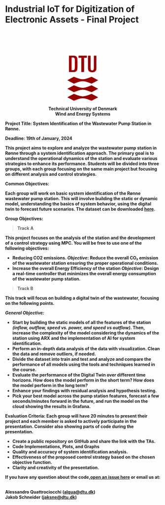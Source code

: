 # Industrial IoT for Digitization of Electronic Assets - Final Project

<p style="margin-top: 100px; margin-bottom: 20px;"></p>

<p align="center">
<img src="/Module 0/imgs/dtu_logo.png" width="100"/>
</p>
<p align="center">
 <b>
Technical University of Denmark <br />
Wind and Energy Systems<b> <br />
</p>

**Project Title:** System Identification of the Wastewater Pump Station in Rønne.

**Deadline:** 19th of January, 2024

This project aims to explore and analyze the wastewater pump station in Rønne through a system identification approach. The primary goal is to understand the operational dynamics of the station and evaluate various strategies to enhance its performance. Students will be divided into three groups, with each group focusing on the same main project but focusing on different analysis and control strategies.

**Common Objectives:**

Each group will work on basic system identification of the Rønne wastewater pump station. This will involve building the static or dynamic model, understanding the basics of system behavior, using the digital twin to forecast future scenarios.
The dataset can be downloaded [here]().

**Group Objectives:**
> **Track A**

This project focuses on the analysis of the station and the development of a control strategy using MPC. You will be free to use one of the following objectives:

- **Reducing CO2 emissions.**
  *Objective*: Reduce the overall CO₂ emission of the wastewater station ensuring the proper operational conditions.
- **Increase the overall Energy Efficiency of the station**
  *Objective*: Design a real-time controller that minimizes the overall energy consumption of the wastewater pump station.



> **Track B**

This track will focus on building a digital twin of the wastewater, focusing on the following points.

*General Objective:* 
- Start by building the static models of all the features of the station *(inflow, outflow, speed vs. power, and speed vs outflow)*. Then, increase the complexity of the model considering the dynamics of the station using ARX and the implementation of AI for system identification.
- Perform an in-depth data analysis of the data with visualization. Clean the data and remove outliers, if needed.
- Divide the dataset into train and test and analyze and compare the performance of all models using the tools and techniques learned in the course.
- Evaluate the performance of the Digital Twin over different time horizons. How does the model perform in the short term? How does the model perform in the long term?
- Enhance your findings with residual analysis and hypothesis testing.
- Pick your best model across the pump station features, forecast a few seconds/minutes forward in the future, and run the model on the cloud showing the results in Grafana.

**Evaluation Criteria:**
Each group will have 20 minutes to present their project and each member is asked to actively participate in the presentation. Consider also showing parts of code during the presentation. 

- Create a public repository on GitHub and share the link with the TAs.
- Code Implementations, Plots, and Graphs
- Quality and accuracy of system identification analysis.
- Effectiveness of the proposed control strategy based on the chosen objective function.
- Clarity and creativity of the presentation.


If you have any question about the code,<ins>open an issue here</ins>  or email us at: 
<p align="left">
 <br />
 <b>Alessandro Quattrociocchi (<a href="mailto:alqua@dtu.dk">alqua@dtu.dk</a>)
<br />
 <b>Jakob Schneider (<a href="mailto:jaksne@dtu.dk">jaksne@dtu.dk</a>)
<br />
</p>